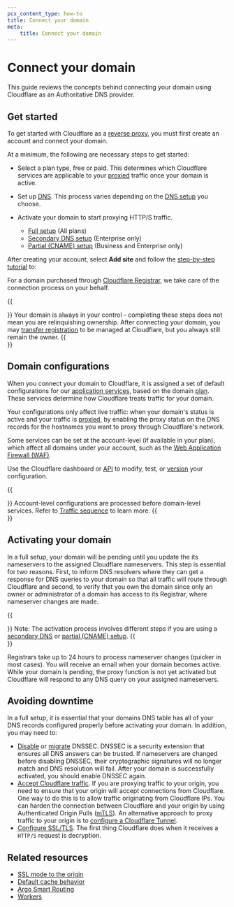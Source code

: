 ```yaml
---
pcx_content_type: how-to
title: Connect your domain
meta:
    title: Connect your domain
---
```


# Connect your domain

This guide reviews the concepts behind connecting your domain using Cloudflare as an Authoritative DNS provider. 

## Get started

To get started with Cloudflare as a [reverse proxy](https://www.cloudflare.com/learning/cdn/glossary/reverse-proxy/), you must first create an account and connect your domain. 

At a minimum, the following are necessary steps to get started: 

- Select a plan type, free or paid. This determines which Cloudflare services are applicable to your [proxied](#proxy-eligibility) traffic once your domain is active.

- Set up [DNS](/dns/). This process varies depending on the [DNS setup](/dns/zone-setups) you choose.

- Activate your domain to start proxying HTTP/S traffic.
   - [Full setup](/dns/zone-setups/full-setup/setup/) (All plans)
   - [Secondary DNS setup](/dns/zone-setups/zone-transfers/cloudflare-as-secondary/setup/) (Enterprise only)
   - [Partial (CNAME) setup](/dns/zone-setups/partial-setup/setup/) (Business and Enterprise only)

After creating your account, select **Add site** and follow the [step-by-step tutorial](/fundamentals/setup/manage-domains/add-site/) to:

For a domain purchased through [Cloudflare Registrar](https://www.cloudflare.com/products/registrar/), we take care of the connection process on your behalf.

{{<Aside type="note">}}
Your domain is always in your control - completing these steps does not mean you are relinquishing ownership. After connecting your domain, you may [transfer registration](/registrar/get-started/transfer-domain-to-cloudflare/) to be managed at Cloudflare, but you always still remain the owner.
{{</Aside>}}


## Domain configurations

When you connect your domain to Cloudflare, it is assigned a set of default configurations for our [application services](/products/?product-group=Application+performance%2CApplication+security%2CCloudflare+essentials), based on the domain [plan](https://www.cloudflare.com/plans/). These services determine how Cloudflare treats traffic for your domain.

Your configurations only affect live traffic: when your domain's status is active and your traffic is [proxied](#proxy-eligibility), by enabling the proxy status on the DNS records for the hostnames you want to proxy through Cloudflare's network. 

Some services can be set at the account-level (if available in your plan), which affect all domains under your account, such as the [Web Application Firewall (WAF)](/waf/). 

Use the Cloudflare dashboard or [API](/api/) to modify, test, or [version](/version-management/) your configuration.

{{<Aside>}}
Account-level configurations are processed before domain-level services. Refer to [Traffic sequence](https://blog.cloudflare.com/traffic-sequence-which-product-runs-first) to learn more. 
{{</Aside>}}

## Activating your domain

In a full setup, your domain will be pending until you update the its nameservers to the assigned Cloudflare nameservers. This step is essential for two reasons. First, to inform DNS resolvers where they can get a response for DNS queries to your domain so that all traffic will route through Cloudflare and second, to verify that you own the domain since only an owner or administrator of a domain has access to its Registrar, where nameserver changes are made.

{{<Aside>}}
Note: The activation process involves different steps if you are using a [secondary DNS](/dns/zone-setups/zone-transfers/cloudflare-as-secondary/) or [partial (CNAME) setup](/dns/zone-setups/partial-setup/).
{{</Aside>}}

Registrars take up to 24 hours to process nameserver changes (quicker in most cases). You will receive an email when your domain becomes active. While your domain is pending, the proxy function is not yet activated but Cloudflare will respond to any DNS query on your assigned nameservers.


## Avoiding downtime

In a full setup, it is essential that your domains DNS table has all of your DNS records configured properly before activating your domain. In addition, you may need to:

- [Disable](/dns/dnssec/) or [migrate](/dns/dnssec/dnssec-active-migration/) DNSSEC. DNSSEC is a security extension that ensures all DNS answers can be trusted. If nameservers are changed before disabling DNSSEC, their cryptographic signatures will no longer match and DNS resolution will fail. After your domain is successfully activated, you should enable DNSSEC again. 
- [Accept Cloudflare traffic](/fundamentals/concepts/cloudflare-ip-addresses/). If you are proxying traffic to your origin, you need to ensure that your origin will accept connections from Cloudflare. One way to do this is to allow traffic originating from Cloudflare IPs. You can harden the connection between Cloudflare and your origin by using Authenticated Origin Pulls ([mTLS](/ssl/origin-configuration/authenticated-origin-pull/)). An alternative approach to proxy traffic to your origin is to [configure a Cloudflare Tunnel](/cloudflare-one/connections/connect-networks/).
- [Configure SSL/TLS](/ssl/edge-certificates/). The first thing Cloudflare does when it receives a `HTTP/S` request is decryption.

## Related resources

- [SSL mode to the origin](/ssl/origin-configuration/ssl-modes/)
- [Default cache behavior](/cache/concepts/default-cache-behavior/)
- [Argo Smart Routing](/argo-smart-routing/)
- [Workers](/workers/get-started/guide/) 

